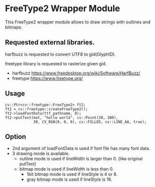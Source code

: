FreeType2 Wrapper Module
==========================

This FreeType2 wrapper module allows to draw strings with outlines and bitmaps.

Requested external libraries.
------------------------------
harfbuzz is requested to convert UTF8 to gid(GlyphID).

freetype library is requested to rasterize given gid.

- harfbuzz https://www.freedesktop.org/wiki/Software/HarfBuzz/
- freetype https://www.freetype.org/

Usage
-----------

```
cv::Ptr<cv::freetype::FreeType2> ft2;
ft2 = cv::freetype::createFreeType2();
ft2->loadFontData(ttf_pathname, 0);
ft2->putText(mat, "hello world", cv::Point(20, 200),
             30, CV_RGB(0, 0, 0), cv::FILLED, cv::LINE_AA, true);
```

Option
------------
- 2nd argument of loadFontData is used if font file has many font data.
- 3 drawing mode is available.
    - outline mode is used if lineWidth is larger than 0. (like original putText)
    - bitmap  mode is used if lineWidth is less than 0.
        - 1bit bitmap mode is used if lineStyle is 4 or 8.
        - gray bitmap mode is used if lineStyle is 16.

